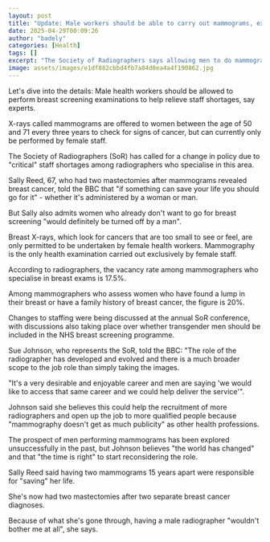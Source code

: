 ```yaml
---
layout: post
title: "Update: Male workers should be able to carry out mammograms, experts say"
date: 2025-04-29T00:09:26
author: "badely"
categories: [Health]
tags: []
excerpt: "The Society of Radiographers says allowing men to do mammograms would reduce staff shortages."
image: assets/images/e1df882cbbd4fb7a84d0ea4a4f190862.jpg
---
```


Let's dive into the details: Male health workers should be allowed to perform breast screening examinations to help relieve staff shortages, say experts.

X-rays called mammograms are offered to women between the age of 50 and 71 every three years to check for signs of cancer, but can currently only be performed by female staff.

The Society of Radiographers (SoR) has called for a change in policy due to "critical" staff shortages among radiographers who specialise in this area.

Sally Reed, 67, who had two mastectomies after mammograms revealed breast cancer, told the BBC that "if something can save your life you should go for it" - whether it's administered by a woman or man.

But Sally also admits women who already don't want to go for breast screening "would definitely be turned off by a man".

Breast X-rays, which look for cancers that are too small to see or feel, are only permitted to be undertaken by female health workers. Mammography is the only health examination carried out exclusively by female staff.

According to radiographers, the vacancy rate among mammographers who specialise in breast exams is 17.5%.

Among mammographers who assess women who have found a lump in their breast or have a family history of breast cancer, the figure is 20%. 

Changes to staffing were being discussed at the annual SoR conference, with discussions also taking place over whether transgender men should be included in the NHS breast screening programme. 

Sue Johnson, who represents the SoR, told the BBC: "The role of the radiographer has developed and evolved and there is a much broader scope to the job role than simply taking the images.

"It's a very desirable and enjoyable career and men are saying 'we would like to access that same career and we could help deliver the service'".

Johnson said she believes this could help the recruitment of more radiographers and open up the job to more qualified people because "mammography doesn't get as much publicity" as other health professions.

The prospect of men performing mammograms has been explored unsuccessfully in the past, but Johnson believes "the world has changed" and that "the time is right" to start reconsidering the role.

Sally Reed said having two mammograms 15 years apart were responsible for "saving" her life.

She's now had two mastectomies after two separate breast cancer diagnoses.

Because of what she's gone through, having a male radiographer "wouldn't bother me at all", she says.

